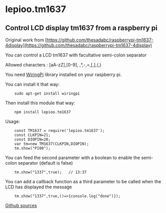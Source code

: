 # lepioo.tm1637

## Control LCD display tm1637 from a raspberry pi

Original work from [https://github.com/thesadabc/raspberrypi-tm1637-4display](https://github.com/thesadabc/raspberrypi-tm1637-4display)

You can control a LCD tm1637 with facultative semi-colon separator  

Allowed characters : [aA-zZ],[0-9], ,°,-,=,[,],(,)

You need [WiringPi](http://wiringpi.com/download-and-install/) library installed on your raspberry pi.

You can install it that way:
```
    sudo apt-get install wiringpi
```
Then install this module that way:
```
    npm install lepioo.tm1637
```

Usage:
```
    const TM1637 = require('lepioo.tm1637');
    const CLKPIN=21;
    const DIOPIN=20;
    var tm=new TM1637(CLKPIN,DIOPIN);
    tm.show("PI00");
```

You can feed the second parameter with a boolean to enable the semi-colon separator (default is false)
```
    tm.show("1337",true);   // 13:37
```

You can add a callback function as a third parameter to be called when the LCD has displayed the message
```
    tm.show("1337",true,()=>{console.log("done")});
```

[Github sources](https://github.com/lePioo/TM1637)
